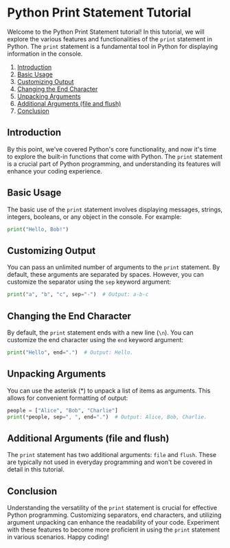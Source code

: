# Python Print Statement Tutorial

Welcome to the Python Print Statement tutorial! In this tutorial, we will explore the various features and functionalities of the `print` statement in Python. The `print` statement is a fundamental tool in Python for displaying information in the console.

1. [Introduction](#introduction)
2. [Basic Usage](#basic-usage)
3. [Customizing Output](#customizing-output)
4. [Changing the End Character](#changing-the-end-character)
5. [Unpacking Arguments](#unpacking-arguments)
6. [Additional Arguments (file and flush)](#additional-arguments-file-and-flush)
7. [Conclusion](#conclusion)

## Introduction

By this point, we've covered Python's core functionality, and now it's time to explore the built-in functions that come with Python. The `print` statement is a crucial part of Python programming, and understanding its features will enhance your coding experience.

## Basic Usage

The basic use of the `print` statement involves displaying messages, strings, integers, booleans, or any object in the console. For example:

```python
print("Hello, Bob!")
```

## Customizing Output

You can pass an unlimited number of arguments to the `print` statement. By default, these arguments are separated by spaces. However, you can customize the separator using the `sep` keyword argument:

```python
print("a", "b", "c", sep="-")  # Output: a-b-c
```

## Changing the End Character

By default, the `print` statement ends with a new line (`\n`). You can customize the end character using the `end` keyword argument:

```python
print("Hello", end=".")  # Output: Hello.
```

## Unpacking Arguments

You can use the asterisk (*) to unpack a list of items as arguments. This allows for convenient formatting of output:

```python
people = ["Alice", "Bob", "Charlie"]
print(*people, sep=", ", end=".")  # Output: Alice, Bob, Charlie.
```

## Additional Arguments (file and flush)

The `print` statement has two additional arguments: `file` and `flush`. These are typically not used in everyday programming and won't be covered in detail in this tutorial.

## Conclusion

Understanding the versatility of the `print` statement is crucial for effective Python programming. Customizing separators, end characters, and utilizing argument unpacking can enhance the readability of your code. Experiment with these features to become more proficient in using the `print` statement in various scenarios. Happy coding!
